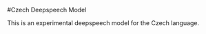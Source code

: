 #Czech Deepspeech Model

This is an experimental deepspeech model for the Czech language.                                                                                                                                                                                                                                






